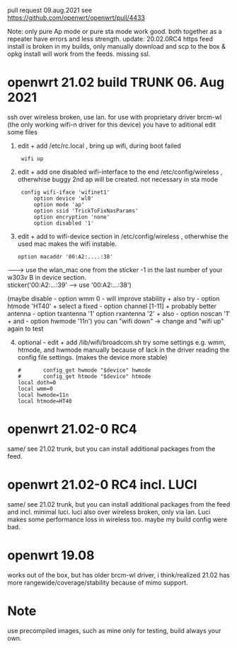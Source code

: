 pull request 09.aug.2021 see https://github.com/openwrt/openwrt/pull/4433

Note: only pure Ap mode or pure sta mode work good. both together as a repeater have errors and less strength.
update: 20.02.0RC4 https feed install is broken in my builds, only manually download and scp to the box & opkg install will work from the feeds. missing ssl.

# openwrt 21.02 build TRUNK 06. Aug 2021

ssh over wireless broken, use lan. for use with proprietary driver brcm-wl (the only working wifi-n driver for this device) you have to aditional edit some files

1. edit + add /etc/rc.local    , bring up wifi, during boot failed

        wifi up
   
2. edit + add one disabled wifi-interface to the end /etc/config/wireless , otherwhise buggy 2nd ap will be created. not necessary in sta mode

        config wifi-iface 'wifinet1'
            option device 'wl0'
            option mode 'ap'
            option ssid 'TrickToFixNasParams'
            option encryption 'none'
            option disabled '1'     
        
        
 3. edit + add to wifi-device section in /etc/config/wireless    , otherwhise the used mac makes the wifi instable.
 
        option macaddr '00:A2:....:38'    
 ---> use the wlan_mac one from the sticker -1 in the last number 
 of your w303v B in device section.       
 sticker('00:A2:...:39' --> use '00:A2:...:38')
        
 (maybe disable - option wmm 0 - will improve stability + also try  - option htmode 'HT40'  + select a fixed - option channel [1-11] + probably better antenna   - option txantenna '1' option rxantenna '2' + also - option noscan '1'  + and - option hwmode '11n') you can "wifi down" -> change and "wifi up" again to test
 
 4. optional - edit + add /lib/wifi/broadcom.sh try some settings e.g. wmm, htmode, and hwmode manually because of lack in the driver reading the config file settings. (makes the device more stable)

        #       config_get hwmode "$device" hwmode
        #       config_get htmode "$device" htmode
        local doth=0
        local wmm=0
        local hwmode=11n
        local htmode=HT40
        

# openwrt 21.02-0 RC4


same/ see 21.02 trunk, but you can install additional packages from the feed.

# openwrt 21.02-0 RC4 incl. LUCI


same/ see 21.02 trunk, but you can install additional packages from the feed and incl. minimal luci.
luci also over wireless broken, only via lan. Luci makes some performance loss in wireless too. maybe my build config were bad.

# openwrt 19.08


works out of the box, but has older brcm-wl driver, i think/realized 21.02 has more rangewide/coverage/stability because of mimo support.

# Note
use precompiled images, such as mine only for testing, build always your own.
